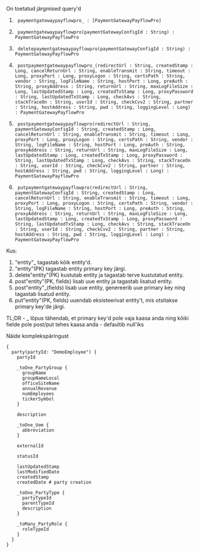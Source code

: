On toetatud järgmised query'd

1.  	paymentgatewaypayflowpro_ : [PaymentGatewayPayflowPro]
2.  	paymentgatewaypayflowpro(paymentGatewayConfigId : String) : PaymentGatewayPayflowPro
3.  	deletepaymentgatewaypayflowpro(paymentGatewayConfigId : String) : PaymentGatewayPayflowPro
4.  	postpaymentgatewaypayflowpro_(redirectUrl : String, createdStamp : Long, cancelReturnUrl : String, enableTransmit : String, timeout : Long, proxyPort : Long, proxyLogon : String, certsPath : String, vendor : String, logFileName : String, hostPort : Long, preAuth : String, proxyAddress : String, returnUrl : String, maxLogFileSize : Long, lastUpdatedStamp : Long, createdTxStamp : Long, proxyPassword : String, lastUpdatedTxStamp : Long, checkAvs : String, stackTraceOn : String, userId : String, checkCvv2 : String, partner : String, hostAddress : String, pwd : String, loggingLevel : Long) : PaymentGatewayPayflowPro
5.  	postpaymentgatewaypayflowpro(redirectUrl : String, paymentGatewayConfigId : String, createdStamp : Long, cancelReturnUrl : String, enableTransmit : String, timeout : Long, proxyPort : Long, proxyLogon : String, certsPath : String, vendor : String, logFileName : String, hostPort : Long, preAuth : String, proxyAddress : String, returnUrl : String, maxLogFileSize : Long, lastUpdatedStamp : Long, createdTxStamp : Long, proxyPassword : String, lastUpdatedTxStamp : Long, checkAvs : String, stackTraceOn : String, userId : String, checkCvv2 : String, partner : String, hostAddress : String, pwd : String, loggingLevel : Long) : PaymentGatewayPayflowPro
6.  	putpaymentgatewaypayflowpro(redirectUrl : String, paymentGatewayConfigId : String, createdStamp : Long, cancelReturnUrl : String, enableTransmit : String, timeout : Long, proxyPort : Long, proxyLogon : String, certsPath : String, vendor : String, logFileName : String, hostPort : Long, preAuth : String, proxyAddress : String, returnUrl : String, maxLogFileSize : Long, lastUpdatedStamp : Long, createdTxStamp : Long, proxyPassword : String, lastUpdatedTxStamp : Long, checkAvs : String, stackTraceOn : String, userId : String, checkCvv2 : String, partner : String, hostAddress : String, pwd : String, loggingLevel : Long) : PaymentGatewayPayflowPro

Kus:

1.   "entity"_ tagastab kõik entity'd.
2.   "entity"(PK) tagastab entity primary key järgi.
3.   delete"entity"(PK) kustutab entity ja tagastab terve kustutatud entity.
4.   post"entity"(PK, fields) lisab uue entity ja tagastab lisatud entity.
5.   post"entity"_(fields) lisab uue entity, genereerib uue primary key ning tagastab lisatud entity.
6.   put"entity"(PK, fields) uuendab eksisteerivat entity't, mis otsitakse primary key'de järgi.

TL;DR - _ lõpus tähendab, et primary key'd pole vaja kaasa anda ning kõiki fielde pole post/put tehes kaasa anda - defaultib null'iks


Näide komplekspäringust

```
{
  party(partyId: "DemoEmployee") {
    partyId

    _toOne_PartyGroup {
      groupName
      groupNameLocal
      officeSiteName
      annualRevenue
      numEmployees
      tickerSymbol
    }
    
    description
    
    _toOne_Uom {
      abbreviation
    }
    
    externalId
    
    statusId
    
    lastUpdatedStamp
    lastModifiedDate
    createdStamp
    createdDate # party creation
    
    _toOne_PartyType {
      partyTypeId
      parentTypeId
      description
    } 
    
    _toMany_PartyRole {
      roleTypeId
    }
  }
}
```
